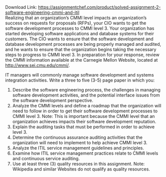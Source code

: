 Download Link: https://assignmentchef.com/product/solved-assignment-2-software-engineering-cmmi-and-itil
<br>
Realizing that an organization’s CMMI level impacts an organization’s success on requests for proposals (RFPs), your CIO wants to get the software development processes to CMMI level 3. Your organization has started developing software applications and database systems for their customers. The CIO wants to ensure that the software development and database development processes are being properly managed and audited, and he wants to ensure that the organization begins taking the necessary steps to progress to CMMI level 3. In preparation for your response, review the CMMI information available at the Carnegie Mellon Website, located at <a href="https://www.sei.cmu.edu/cmmi/" rel="nofollow">http://www.sei.cmu.edu/cmmi/</a>.

IT managers will commonly manage software development and systems integration activities. Write a three to five (3-5) page paper in which you:

<ol>

 <li>Describe the software engineering process, the challenges in managing software development activities, and the potential interface issues from the software development perspective.</li>

 <li>Analyze the CMMI levels and define a roadmap that the organization will need to follow in order to get their software development processes to CMMI level 3. Note: This is important because the CMMI level that an organization achieves impacts their software development reputation.</li>

 <li>Explain the auditing tasks that must be performed in order to achieve level 3.</li>

 <li>Determine the continuous assurance auditing activities that the organization will need to implement to help achieve CMMI level 3.</li>

 <li>Analyze the ITIL service management guidelines and principles.</li>

 <li>Examine how ITIL service management practices relate to CMMI levels and continuous service auditing.</li>

 <li>Use at least three (3) quality resources in this assignment. Note: Wikipedia and similar Websites do not qualify as quality resources.</li>

</ol>